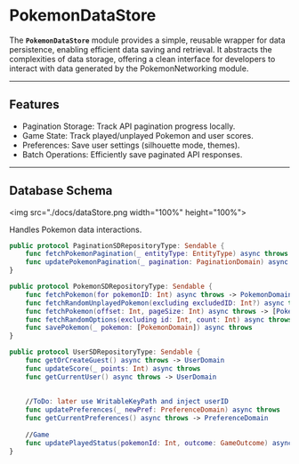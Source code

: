 # **PokemonDataStore**

The **`PokemonDataStore`** module provides a simple, reusable wrapper for data persistence, enabling efficient data saving and retrieval. It abstracts the complexities of data storage, offering a clean interface for developers to interact with data generated by the PokemonNetworking module.

---

## **Features**

- Pagination Storage: Track API pagination progress locally.
- Game State: Track played/unplayed Pokemon and user scores.
- Preferences: Save user settings (silhouette mode, themes).
- Batch Operations: Efficiently save paginated API responses.

---

## Database Schema
<img src="./docs/dataStore.png  width="100%" height="100%">

Handles Pokemon data interactions.
```swift
public protocol PaginationSDRepositoryType: Sendable {
    func fetchPokemonPagination(_ entityType: EntityType) async throws -> PaginationDomain
    func updatePokemonPagination(_ pagination: PaginationDomain) async throws
}
```

```swift
public protocol PokemonSDRepositoryType: Sendable {
    func fetchPokemon(for pokemonID: Int) async throws -> PokemonDomain
    func fetchRandomUnplayedPokemon(excluding excludedID: Int?) async throws -> PokemonDomain
    func fetchPokemon(offset: Int, pageSize: Int) async throws -> [PokemonDomain]
    func fetchRandomOptions(excluding id: Int, count: Int) async throws -> [PokemonDomain]
    func savePokemon(_ pokemon: [PokemonDomain]) async throws
}
```

```swift
public protocol UserSDRepositoryType: Sendable {
    func getOrCreateGuest() async throws -> UserDomain
    func updateScore(_ points: Int) async throws
    func getCurrentUser() async throws -> UserDomain
    
    
    //ToDo: later use WritableKeyPath and inject userID
    func updatePreferences(_ newPref: PreferenceDomain) async throws
    func getCurrentPreferences() async throws -> PreferenceDomain
    
    //Game
    func updatePlayedStatus(pokemonId: Int, outcome: GameOutcome) async throws
}
```

